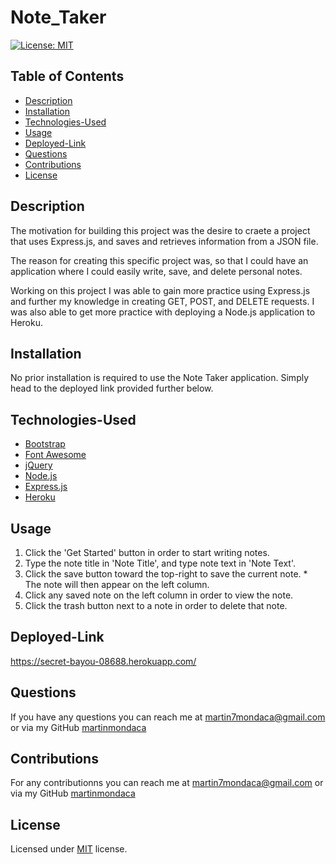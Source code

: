 # Note_Taker

[![License: MIT](https://img.shields.io/badge/License-MIT-yellow.svg)](https://opensource.org/licenses/MIT)

## Table of Contents

  * [Description](#description)
  * [Installation](#installation)
  * [Technologies-Used](#technologies-used)
  * [Usage](#usage)
  * [Deployed-Link](#deployed-link)
  * [Questions](#questions)
  * [Contributions](#contributions)
  * [License](#license)

## Description

The motivation for building this project was the desire to craete a project that uses Express.js, and saves and retrieves information from a JSON file.

The reason for creating this specific project was, so that I could have an application where I could easily write, save, and delete personal notes. 
    
Working on this project I was able to gain more practice using Express.js and further my knowledge in creating GET, POST, and DELETE requests. I was also able to get more practice with deploying a Node.js application to Heroku.

## Installation

No prior installation is required to use the Note Taker application. Simply head to the deployed link provided further below.

## Technologies-Used

  * [Bootstrap](https://getbootstrap.com/)
  * [Font Awesome](https://fontawesome.com/)
  * [jQuery](https://jquery.com/)
  * [Node.js](https://nodejs.org/en/)
  * [Express.js](https://expressjs.com/)
  * [Heroku](https://id.heroku.com/login)

## Usage

  1. Click the 'Get Started' button in order to start writing notes.
  1. Type the note title in 'Note Title', and type note text in 'Note Text'.
  1. Click the save button toward the top-right to save the current note.
    * The note will then appear on the left column.
  1. Click any saved note on the left column in order to view the note.
  1. Click the trash button next to a note in order to delete that note.

## Deployed-Link

https://secret-bayou-08688.herokuapp.com/

## Questions  

  If you have any questions you can reach me at martin7mondaca@gmail.com or via my GitHub [martinmondaca](https://github.com/martinmondaca)

## Contributions

  For any contributionns you can reach me at martin7mondaca@gmail.com or via my GitHub [martinmondaca](https://github.com/martinmondaca)

## License

  Licensed under [MIT](https://choosealicense.com/licenses/mit/) license.